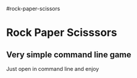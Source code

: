 #rock-paper-scissors

# Rock Paper Scisssors

## Very simple command line game
Just open in command line and enjoy
